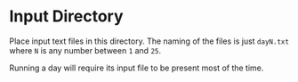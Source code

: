 # Input Directory

Place input text files in this directory.
The naming of the files is just `dayN.txt` where `N` is any number between `1` and `25`.

Running a day will require its input file to be present most of the time.
